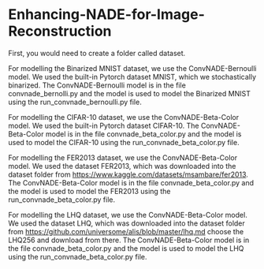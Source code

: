 # Enhancing-NADE-for-Image-Reconstruction

First, you would need to create a folder called dataset.

For modelling the Binarized MNIST dataset, we use the ConvNADE-Bernoulli model. We used the built-in Pytorch dataset MNIST, which we stochastically binarized. The ConvNADE-Bernoulli model is in the file convnade_bernolli.py and the model is used to model the Binarized MNIST using the run_convnade_bernoulli.py file.

For modelling the CIFAR-10 dataset, we use the ConvNADE-Beta-Color model. We used the built-in Pytorch dataset CIFAR-10. The ConvNADE-Beta-Color model is in the file convnade_beta_color.py and the model is used to model the CIFAR-10 using the run_convnade_beta_color.py file.

For modelling the FER2013 dataset, we use the ConvNADE-Beta-Color model. We used the dataset FER2013, which was downloaded into the dataset folder from https://www.kaggle.com/datasets/msambare/fer2013. The ConvNADE-Beta-Color model is in the file convnade_beta_color.py and the model is used to model the FER2013 using the run_convnade_beta_color.py file.

For modelling the LHQ dataset, we use the ConvNADE-Beta-Color model. We used the dataset LHQ, which was downloaded into the dataset folder from https://github.com/universome/alis/blob/master/lhq.md choose the LHQ256 and download from there. The ConvNADE-Beta-Color model is in the file convnade_beta_color.py and the model is used to model the LHQ using the run_convnade_beta_color.py file.

